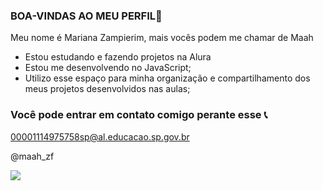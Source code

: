 ### BOA-VINDAS AO MEU PERFIL💜

Meu nome é Mariana Zampierim, mais vocês podem me chamar de Maah

- Estou estudando e fazendo projetos na Alura
- Estou me desenvolvendo no JavaScript;
- Utilizo esse espaço para minha organização e compartilhamento dos meus projetos desenvolvidos nas aulas;

### Você pode entrar em contato comigo perante esse 📞

00001114975758sp@al.educacao.sp.gov.br

@maah_zf

![](https://media1.tenor.com/m/YR1hxyktKYYAAAAC/cat.gif)
